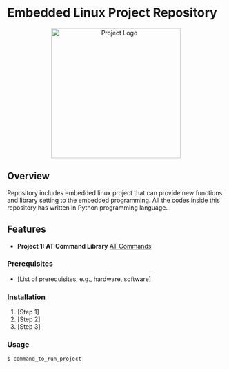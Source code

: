 # Embedded Linux Project Repository

<p align="center">
  <img src="https://www.freepnglogos.com/uploads/linux-png/linux-penguin-platform-server-system-icon-36.png" alt="Project Logo" width="300" height="300">
</p>

## Overview

Repository includes embedded linux project that can provide new functions and library setting to the embedded programming. All the codes inside this repository has written in Python programming language.

## Features

- **Project 1: AT Command Library** [AT Commands](!https://github.com/mnyilmaz/Embedded-Linux/blob/main/First_Project/src/modem_lib.py)


### Prerequisites

- [List of prerequisites, e.g., hardware, software]

### Installation

1. [Step 1]
2. [Step 2]
3. [Step 3]

### Usage

```bash
$ command_to_run_project

